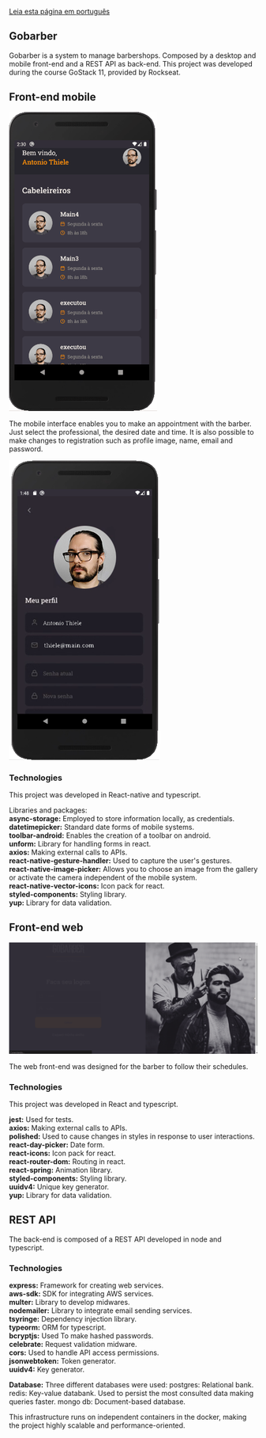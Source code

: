 
[Leia esta página em português](http....README-pt.md)

## Gobarber

Gobarber is a system to manage barbershops.
Composed by a desktop and mobile front-end and a REST API as back-end.
This project was developed during the course GoStack 11, provided by Rockseat.

## Front-end mobile

![mobile app](./docs/appgogarger.gif)


The mobile interface enables you to make an appointment with the barber.
Just select the professional, the desired date and time.
It is also possible to make changes to registration such as profile image, name, email and password.

![mobile app](./docs/app_user.png)


### Technologies
This project was developed in React-native and typescript.

Libraries and packages:<br>
**async-storage:** Employed to store information locally, as credentials.<br>
**datetimepicker:** Standard date forms of mobile systems.<br>
**toolbar-android:** Enables the creation of a toolbar on android.<br>
**unform:** Library for handling forms in react.<br>
**axios:** Making external calls to APIs.<br>
**react-native-gesture-handler:** Used to capture the user's gestures.<br>
**react-native-image-picker:** Allows you to choose an image from the gallery or activate the camera independent of the mobile system.<br>
**react-native-vector-icons:** Icon pack for react.<br>
**styled-components:** Styling library.<br>
**yup:** Library for data validation.<br>

## Front-end web

![mobile app](./docs/gogargerWEB.gif)

The web front-end was designed for the barber to follow their schedules.

### Technologies
This project was developed in React and typescript.


**jest:** Used for tests.<br>
**axios:** Making external calls to APIs.<br>
**polished:** Used to cause changes in styles in response to user interactions.<br>
**react-day-picker:** Date form.<br>
**react-icons:** Icon pack for react.<br>
**react-router-dom:** Routing in react.<br>
**react-spring:** Animation library.<br>
**styled-components:** Styling library.<br>
**uuidv4:** Unique key generator.<br>
**yup:** Library for data validation.<br>

## REST API

The back-end is composed of a REST API developed in node and typescript.

### Technologies<br>
**express:** Framework for creating web services.<br>
**aws-sdk:** SDK for integrating AWS services.<br>
**multer:** Library to develop midwares.<br>
**nodemailer:** Library to integrate email sending services.<br>
**tsyringe:** Dependency injection library.<br>
**typeorm:** ORM for typescript.<br>
**bcryptjs:** Used To make hashed passwords.<br>
**celebrate:** Request validation midware.<br>
**cors:** Used to handle API access permissions.<br>
**jsonwebtoken:** Token generator.<br>
**uuidv4:** Key generator.<br>

**Database:**
Three different databases were used:
postgres: Relational bank.
redis: Key-value databank. Used to persist the most consulted data making queries faster.
mongo db: Document-based database.

This infrastructure runs on independent containers in the docker, making the project highly scalable and performance-oriented.


